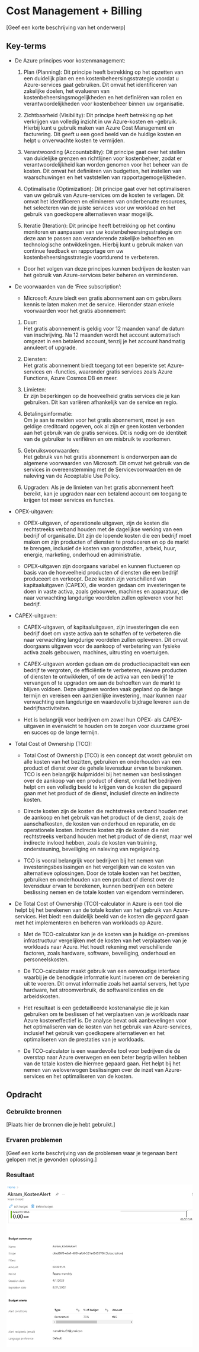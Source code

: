 # Cost Management + Billing
[Geef een korte beschrijving van het onderwerp]

## Key-terms
- De Azure principes voor kostenmanagement:  

  1. Plan (Planning): Dit principe heeft betrekking op het opzetten van een duidelijk plan en een kostenbeheersingsstrategie voordat u Azure-services gaat gebruiken. Dit omvat het identificeren van zakelijke doelen, het evalueren van kostenbeheersingsmogelijkheden en het definiëren van rollen en verantwoordelijkheden voor kostenbeheer binnen uw organisatie.

  2. Zichtbaarheid (Visibility): Dit principe heeft betrekking op het verkrijgen van volledig inzicht in uw Azure-kosten en -gebruik. Hierbij kunt u gebruik maken van Azure Cost Management en facturering. Dit geeft u een goed beeld van de huidige kosten en helpt u onverwachte kosten te vermijden.

  3. Verantwoording (Accountability): Dit principe gaat over het stellen van duidelijke grenzen en richtlijnen voor kostenbeheer, zodat er verantwoordelijkheid kan worden genomen voor het beheer van de kosten. Dit omvat het definiëren van budgetten, het instellen van waarschuwingen en het vaststellen van rapportagemogelijkheden.

  4. Optimalisatie (Optimization): Dit principe gaat over het optimaliseren van uw gebruik van Azure-services om de kosten te verlagen. Dit omvat het identificeren en elimineren van onderbenutte resources, het selecteren van de juiste services voor uw workload en het gebruik van goedkopere alternatieven waar mogelijk.

  5. Iteratie (Iteration): Dit principe heeft betrekking op het continu monitoren en aanpassen van uw kostenbeheersingsstrategie om deze aan te passen aan veranderende zakelijke behoeften en technologische ontwikkelingen. Hierbij kunt u gebruik maken van continue feedback en rapportage om uw kostenbeheersingsstrategie voortdurend te verbeteren.

  + Door het volgen van deze principes kunnen bedrijven de kosten van het gebruik van Azure-services beter beheren en verminderen.

- De voorwaarden van de ‘Free subscription’:

  +  Microsoft Azure biedt een gratis abonnement aan om gebruikers kennis te laten maken met de service. 
  Hieronder staan enkele voorwaarden voor het gratis abonnement:

  1. Duur:  
  Het gratis abonnement is geldig voor 12 maanden vanaf de datum van inschrijving. Na 12 maanden wordt het account automatisch omgezet in een betalend account, tenzij je het account handmatig annuleert of upgrade.

  2. Diensten:  
  Het gratis abonnement biedt toegang tot een beperkte set Azure-services en -functies, waaronder gratis services zoals Azure Functions, Azure Cosmos DB en meer.

  3. Limieten:  
  Er zijn beperkingen op de hoeveelheid gratis services die je kan gebruiken. Dit kan variëren afhankelijk van de service en regio.

  4. Betalingsinformatie:  
  Om je aan te melden voor het gratis abonnement, moet je een geldige creditcard opgeven, ook al zijn er geen kosten verbonden aan het gebruik van de gratis services. Dit is nodig om de identiteit van de gebruiker te verifiëren en om misbruik te voorkomen.

  5. Gebruiksvoorwaarden:  
  Het gebruik van het gratis abonnement is onderworpen aan de algemene voorwaarden van Microsoft. Dit omvat het gebruik van de services in overeenstemming met de Servicevoorwaarden en de naleving van de Acceptable Use Policy.

  6. Upgraden: 
   Als je de limieten van het gratis abonnement heeft bereikt, kan je upgraden naar een betalend account om toegang te krijgen tot meer services en functies.

- OPEX-uitgaven:

  + OPEX-uitgaven, of operationele uitgaven, zijn de kosten die rechtstreeks verband houden met de dagelijkse werking van een bedrijf of organisatie. Dit zijn de lopende kosten die een bedrijf moet maken om zijn producten of diensten te produceren en op de markt te brengen, inclusief de kosten van grondstoffen, arbeid, huur, energie, marketing, onderhoud en administratie.

  + OPEX-uitgaven zijn doorgaans variabel en kunnen fluctueren op basis van de hoeveelheid producten of diensten die een bedrijf produceert en verkoopt. Deze kosten zijn verschillend van kapitaaluitgaven (CAPEX), die worden gedaan om investeringen te doen in vaste activa, zoals gebouwen, machines en apparatuur, die naar verwachting langdurige voordelen zullen opleveren voor het bedrijf.

- CAPEX-uitgaven:
  + CAPEX-uitgaven, of kapitaaluitgaven, zijn investeringen die een bedrijf doet om vaste activa aan te schaffen of te verbeteren die naar verwachting langdurige voordelen zullen opleveren. Dit omvat doorgaans uitgaven voor de aankoop of verbetering van fysieke activa zoals gebouwen, machines, uitrusting en voertuigen.

  + CAPEX-uitgaven worden gedaan om de productiecapaciteit van een bedrijf te vergroten, de efficiëntie te verbeteren, nieuwe producten of diensten te ontwikkelen, of om de activa van een bedrijf te vervangen of te upgraden om aan de behoeften van de markt te blijven voldoen. Deze uitgaven worden vaak gepland op de lange termijn en vereisen een aanzienlijke investering, maar kunnen naar verwachting een langdurige en waardevolle bijdrage leveren aan de bedrijfsactiviteiten.

  + Het is belangrijk voor bedrijven om zowel hun OPEX- als CAPEX-uitgaven in evenwicht te houden om te zorgen voor duurzame groei en succes op de lange termijn.

- Total Cost of Ownership (TCO):
  + Total Cost of Ownership (TCO) is een concept dat wordt gebruikt om alle kosten van het bezitten, gebruiken en onderhouden van een product of dienst over de gehele levensduur ervan te berekenen. TCO is een belangrijk hulpmiddel bij het nemen van beslissingen over de aankoop van een product of dienst, omdat het bedrijven helpt om een volledig beeld te krijgen van de kosten die gepaard gaan met het product of de dienst, inclusief directe en indirecte kosten.


  + Directe kosten zijn de kosten die rechtstreeks verband houden met de aankoop en het gebruik van het product of de dienst, zoals de aanschafkosten, de kosten van onderhoud en reparatie, en de operationele kosten. Indirecte kosten zijn de kosten die niet rechtstreeks verband houden met het product of de dienst, maar wel indirecte invloed hebben, zoals de kosten van training, ondersteuning, beveiliging en naleving van regelgeving.

  + TCO is vooral belangrijk voor bedrijven bij het nemen van investeringsbeslissingen en het vergelijken van de kosten van alternatieve oplossingen. Door de totale kosten van het bezitten, gebruiken en onderhouden van een product of dienst over de levensduur ervan te berekenen, kunnen bedrijven een betere beslissing nemen en de totale kosten van eigendom verminderen.

- De Total Cost of Ownership (TCO)-calculator in Azure is een tool die helpt bij het berekenen van de totale kosten van het gebruik van Azure-services. Het biedt een duidelijk beeld van de kosten die gepaard gaan met het implementeren en beheren van workloads op Azure.

  + Met de TCO-calculator kan je de kosten van je huidige on-premises infrastructuur vergelijken met de kosten van het verplaatsen van je workloads naar Azure. Het houdt rekening met verschillende factoren, zoals hardware, software, beveiliging, onderhoud en personeelskosten.

  + De TCO-calculator maakt gebruik van een eenvoudige interface waarbij je de benodigde informatie kunt invoeren om de berekening uit te voeren. Dit omvat informatie zoals het aantal servers, het type hardware, het stroomverbruik, de softwarelicenties en de arbeidskosten.

  + Het resultaat is een gedetailleerde kostenanalyse die je kan gebruiken om te beslissen of het verplaatsen van je workloads naar Azure kosteneffectief is. De analyse bevat ook aanbevelingen voor het optimaliseren van de kosten van het gebruik van Azure-services, inclusief het gebruik van goedkopere alternatieven en het optimaliseren van de prestaties van je workloads.

  + De TCO-calculator is een waardevolle tool voor bedrijven die de overstap naar Azure overwegen en een beter begrip willen hebben van de totale kosten die hiermee gepaard gaan. Het helpt bij het nemen van weloverwogen beslissingen over de inzet van Azure-services en het optimaliseren van de kosten.


## Opdracht
### Gebruikte bronnen
[Plaats hier de bronnen die je hebt gebruikt.]

### Ervaren problemen
[Geef een korte beschrijving van de problemen waar je tegenaan bent gelopen met je gevonden oplossing.]

### Resultaat
![Kosten  Alert](/00_includes/week-4-img/AZ-02_KostenAlert.png)

